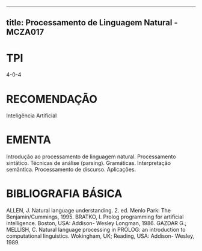 
---
title: Processamento de Linguagem Natural - MCZA017 
---

# TPI

4-0-4

# RECOMENDAÇÃO

Inteligência Artificial

# EMENTA

Introdução ao processamento de linguagem natural. Processamento sintático. Técnicas de análise (parsing). Gramáticas. Interpretação semântica. Processamento de discurso. Aplicações.

# BIBLIOGRAFIA BÁSICA

ALLEN, J. Natural language understanding. 2. ed. Menlo Park: The Benjamin/Cummings, 1995.
BRATKO, I. Prolog programming for artificial intelligence. Boston, USA: Addison- Wesley Longman, 1986.
GAZDAR G.; MELLISH, C. Natural language processing in PROLOG: an introduction to computational linguistics. Wokingham, UK; Reading, USA: Addison- Wesley, 1989.
        